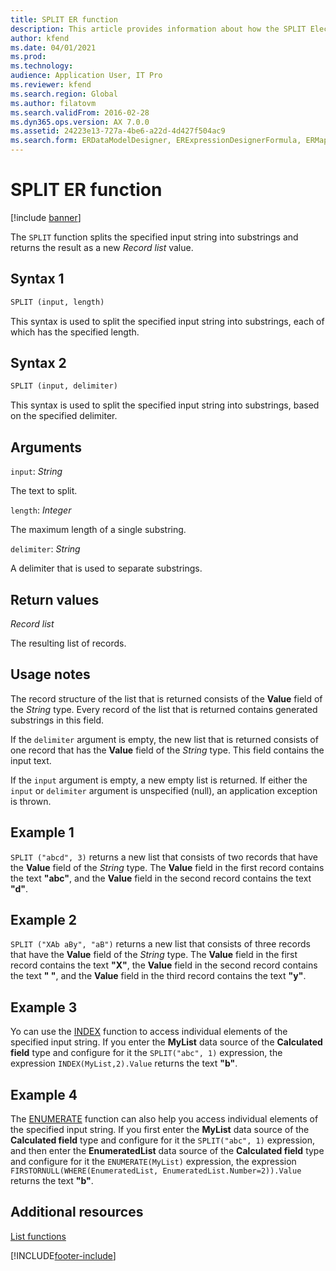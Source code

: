 ```yaml
---
title: SPLIT ER function
description: This article provides information about how the SPLIT Electronic reporting (ER) function is used.
author: kfend
ms.date: 04/01/2021
ms.prod: 
ms.technology: 
audience: Application User, IT Pro
ms.reviewer: kfend
ms.search.region: Global
ms.author: filatovm
ms.search.validFrom: 2016-02-28
ms.dyn365.ops.version: AX 7.0.0
ms.assetid: 24223e13-727a-4be6-a22d-4d427f504ac9
ms.search.form: ERDataModelDesigner, ERExpressionDesignerFormula, ERMappedFormatDesigner, ERModelMappingDesigner
---
```


# SPLIT ER function

[!include [banner](../includes/banner.md)]

The `SPLIT` function splits the specified input string into substrings and returns the result as a new *Record list* value.

## Syntax 1

```vb
SPLIT (input, length)
```

This syntax is used to split the specified input string into substrings, each of which has the specified length.

## Syntax 2

```vb
SPLIT (input, delimiter)
```

This syntax is used to split the specified input string into substrings, based on the specified delimiter.

## Arguments

`input`: *String*

The text to split.

`length`: *Integer*

The maximum length of a single substring.

`delimiter`: *String*

A delimiter that is used to separate substrings.

## Return values

*Record list*

The resulting list of records.

## Usage notes

The record structure of the list that is returned consists of the **Value** field of the *String* type. Every record of the list that is returned contains generated substrings in this field.

If the `delimiter` argument is empty, the new list that is returned consists of one record that has the **Value** field of the *String* type. This field contains the input text.

If the `input` argument is empty, a new empty list is returned. If either the `input` or `delimiter` argument is unspecified (null), an application exception is thrown.

## Example 1

`SPLIT ("abcd", 3)` returns a new list that consists of two records that have the **Value** field of the *String* type. The **Value** field in the first record contains the text **"abc"**, and the **Value** field in the second record contains the text **"d"**.

## Example 2

`SPLIT ("XAb aBy", "aB")` returns a new list that consists of three records that have the **Value** field of the *String* type. The **Value** field in the first record contains the text **"X"**, the **Value** field in the second record contains the text **"&nbsp;"**, and the **Value** field in the third record contains the text **"y"**. 

## Example 3

Yo can use the [INDEX](er-functions-list-index.md) function to access individual elements of the specified input string. If you enter the **MyList** data source of the **Calculated field** type and configure for it the `SPLIT("abc", 1)` expression, the expression `INDEX(MyList,2).Value` returns the text **"b"**.

## Example 4

The [ENUMERATE](er-functions-list-enumerate.md) function can also help you access individual elements of the specified input string. If you first enter the **MyList** data source of the **Calculated field** type and configure for it the `SPLIT("abc", 1)` expression, and then enter the **EnumeratedList** data source of the **Calculated field** type and configure for it the `ENUMERATE(MyList)` expression, the expression `FIRSTORNULL(WHERE(EnumeratedList, EnumeratedList.Number=2)).Value` returns the text **"b"**.

## Additional resources

[List functions](er-functions-category-list.md)


[!INCLUDE[footer-include](../../../includes/footer-banner.md)]
